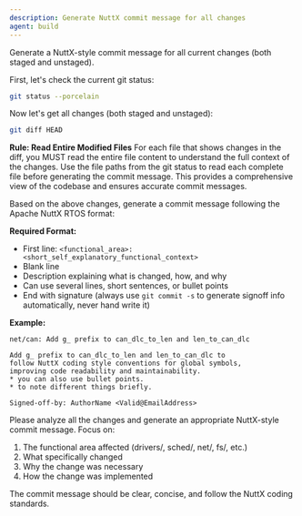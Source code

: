 ```yaml
---
description: Generate NuttX commit message for all changes
agent: build
---
```


Generate a NuttX-style commit message for all current changes (both staged and unstaged).

First, let's check the current git status:
```bash
git status --porcelain
```

Now let's get all changes (both staged and unstaged):
```bash
git diff HEAD
```

**Rule: Read Entire Modified Files**
For each file that shows changes in the diff, you MUST read the entire file content to understand the full context of the changes. Use the file paths from the git status to read each complete file before generating the commit message. This provides a comprehensive view of the codebase and ensures accurate commit messages.

Based on the above changes, generate a commit message following the Apache NuttX RTOS format:

**Required Format:**
- First line: `<functional_area>: <short_self_explanatory_functional_context>`
- Blank line
- Description explaining what is changed, how, and why
- Can use several lines, short sentences, or bullet points
- End with signature (always use `git commit -s` to generate signoff info automatically, never hand write it)

**Example:**
```
net/can: Add g_ prefix to can_dlc_to_len and len_to_can_dlc

Add g_ prefix to can_dlc_to_len and len_to_can_dlc to
follow NuttX coding style conventions for global symbols,
improving code readability and maintainability.
* you can also use bullet points.
* to note different things briefly.

Signed-off-by: AuthorName <Valid@EmailAddress>
```

Please analyze all the changes and generate an appropriate NuttX-style commit message. Focus on:
1. The functional area affected (drivers/, sched/, net/, fs/, etc.)
2. What specifically changed
3. Why the change was necessary
4. How the change was implemented

The commit message should be clear, concise, and follow the NuttX coding standards.